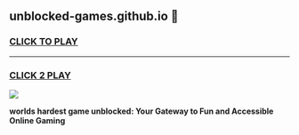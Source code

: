 
## unblocked-games.github.io 👋
<h3>
<a href="https://premium.freeplayer.one?title=unblocked-games.github.io&ref=14F">CLICK TO PLAY</a></h3>
<hr>

<h3>
<a href="https://premium.freeplayer.one?title=unblocked-games.github.io&ref=14F">CLICK 2 PLAY</a>
  
</h3>

<a href="https://premium.freeplayer.one?title=unblocked-games.github.io&ref=12F/"><img src="https://clearcache.store/games.png"></a>


**worlds hardest game unblocked: Your Gateway to Fun and Accessible Online Gaming**
